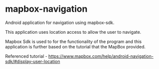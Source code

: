 # mapbox-navigation
Android application for navigation using mapbox-sdk. 

This application uses location access to allow the user to navigate. 

Mapbox Sdk is used to for the functionality of the program and this application is
further based on the tutorial that the MapBox provided.

Referenced tutorial - https://www.mapbox.com/help/android-navigation-sdk/#display-user-location


